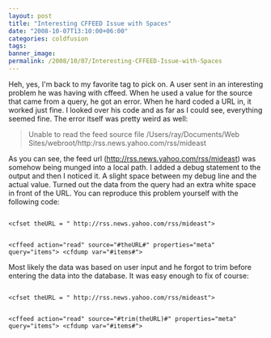 ```yaml
---
layout: post
title: "Interesting CFFEED Issue with Spaces"
date: "2008-10-07T13:10:00+06:00"
categories: coldfusion 
tags: 
banner_image: 
permalink: /2008/10/07/Interesting-CFFEED-Issue-with-Spaces
---
```


Heh, yes, I'm back to my favorite tag to pick on. A user sent in an interesting problem he was having with cffeed. When he used a value for the source that came from a query, he got an error. When he hard coded a URL in, it worked just fine. I looked over his code and as far as I could see, everything seemed fine. The error itself was pretty weird as well:
<!--more-->
<blockquote>
<p>
Unable to read the feed source file /Users/ray/Documents/Web Sites/webroot/http:/rss.news.yahoo.com/rss/mideast 
</p>
</blockquote>

As you can see, the feed url (http://rss.news.yahoo.com/rss/mideast) was somehow being munged into a local path. I added a debug statement to the output and then I noticed it. A slight space between my debug line and the actual value. Turned out the data from the query had an extra white space in front of the URL. You can reproduce this problem yourself with the following code:

<code>
&lt;cfset theURL = " http://rss.news.yahoo.com/rss/mideast"&gt;

&lt;cffeed action="read" source="#theURL#" properties="meta" query="items"&gt;
&lt;cfdump var="#items#"&gt;
</code>

Most likely the data was based on user input and he forgot to trim before entering the data into the database. It was easy enough to fix of course:

<code>
&lt;cfset theURL = " http://rss.news.yahoo.com/rss/mideast"&gt;

&lt;cffeed action="read" source="#trim(theURL)#" properties="meta" query="items"&gt;
&lt;cfdump var="#items#"&gt;
</code>